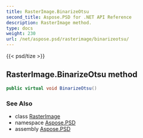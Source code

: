 ```yaml
---
title: RasterImage.BinarizeOtsu
second_title: Aspose.PSD for .NET API Reference
description: RasterImage method. 
type: docs
weight: 230
url: /net/aspose.psd/rasterimage/binarizeotsu/
---
```

{{< psd/tize >}}
## RasterImage.BinarizeOtsu method

```csharp
public virtual void BinarizeOtsu()
```

### See Also

* class [RasterImage](../)
* namespace [Aspose.PSD](../../rasterimage/)
* assembly [Aspose.PSD](../../../)


